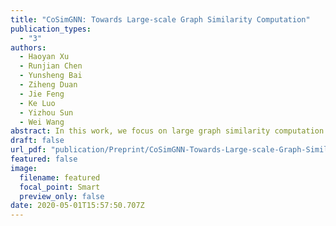 ```yaml
---
title: "CoSimGNN: Towards Large-scale Graph Similarity Computation"
publication_types:
  - "3"
authors:
  - Haoyan Xu
  - Runjian Chen
  - Yunsheng Bai
  - Ziheng Duan
  - Jie Feng
  - Ke Luo
  - Yizhou Sun
  - Wei Wang
abstract: In this work, we focus on large graph similarity computation problem and propose a novel "embedding-coarsening-matching" learning framework, which outperforms state-of-the-art methods in this task and has significant improvement in time efficiency. Graph similarity computation for metrics such as Graph Edit Distance (GED) is typically NP-hard, and existing heuristics-based algorithms usually achieves a unsatisfactory trade-off between accuracy and efficiency. Recently the development of deep learning techniques provides a promising solution for this problem by a data-driven approach which trains a network to encode graphs to their own feature vectors and computes similarity based on feature vectors. These deep-learning methods can be classified to two categories, embedding models and matching models. Embedding models such as GCN-Mean and GCN-Max, which directly map graphs to respective feature vectors, run faster but the performance is usually poor due to the lack of interactions across graphs. Matching models such as GMN, whose encoding process involves interaction across the two graphs, are more accurate but interaction between whole graphs brings a significant increase in time consumption (at least quadratic time complexity over number of nodes). Inspired by large biological molecular identification where the whole molecular is first mapped to functional groups and then identified based on these functional groups, our "embedding-coarsening-matching" learning framework first embeds and coarsens large graphs to coarsened graphs with denser local topology and then matching mechanism is deployed on the coarsened graphs for the final similarity scores. Detailed experiments have been conducted and the results demonstrate the efficiency and effectiveness of our proposed framework.
draft: false
url_pdf: "publication/Preprint/CoSimGNN-Towards-Large-scale-Graph-Similarity-Computation/2005.07115.pdf"
featured: false
image:
  filename: featured
  focal_point: Smart
  preview_only: false
date: 2020-05-01T15:57:50.707Z
---
```

